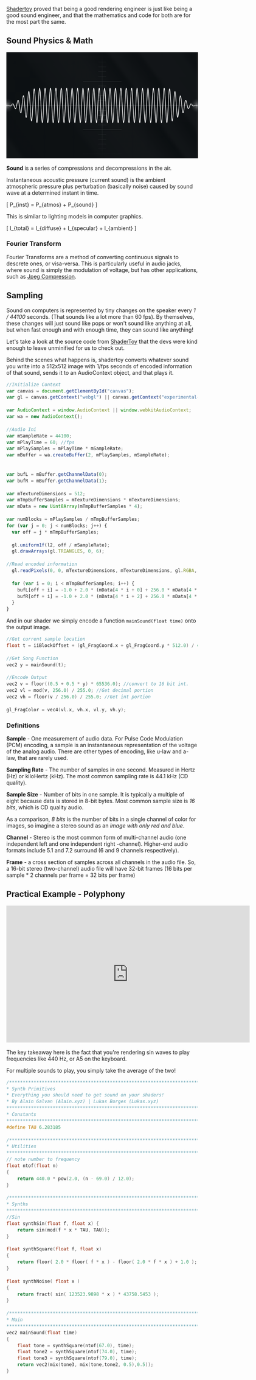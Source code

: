 [Shadertoy](https://www.shadertoy.com/) proved that being a good rendering engineer is just like being a good sound engineer, and that the mathematics and code for both are for the most part the same.

## Sound Physics & Math

![Sound Wave](assets/c5-wave.gif)

**Sound** is a series of compressions and decompressions in the air.

Instantaneous acoustic pressure (current sound) is the ambient atmospheric pressure plus perturbation (basically noise) caused by sound wave at a determined instant in time.


\[ P_{inst} = P_{atmos} + P_{sound} \]

This is similar to lighting models in computer graphics.

\[ I_{total} = I_{diffuse} + I_{specular} + I_{ambient} \]


### Fourier Transform

Fourier Transforms are a method of converting continuous signals to descrete ones, or visa-versa. This is particularly useful in audio jacks, where sound is simply the modulation of voltage, but has other applications, such as [Jpeg Compression](http://stephaniehurlburt.com/blog/2016/12/20/a-taste-of-fourier-transforms-and-jpeg-compression).

## Sampling

Sound on computers is represented by tiny changes on the speaker every *1 / 44100* seconds. (That sounds like a lot more than 60 fps). By themselves, these changes will just sound like pops or won't sound like anything at all, but when fast enough and with enough time, they can sound like anything!

Let's take a look at the source code from [ShaderToy](https://www.shadertoy.com/) that the devs were kind enough to leave unminified for us to check out. 

Behind the scenes what happens is, shadertoy converts whatever sound you write into a 512x512 image with 1/fps seconds of encoded information of that sound, sends it to an AudioContext object, and that plays it.

```js
//Initialize Context
var canvas = document.getElementById("canvas");
var gl = canvas.getContext("webgl") || canvas.getContext("experimental-webgl");

var AudioContext = window.AudioContext || window.webkitAudioContext;
var wa = new AudioContext();

//Audio Ini
var mSampleRate = 44100;
var mPlayTime = 60; //fps
var mPlaySamples = mPlayTime * mSampleRate;
var mBuffer = wa.createBuffer(2, mPlaySamples, mSampleRate);


var bufL = mBuffer.getChannelData(0);
var bufR = mBuffer.getChannelData(1);

var mTextureDimensions = 512;
var mTmpBufferSamples = mTextureDimensions * mTextureDimensions;
var mData = new Uint8Array(mTmpBufferSamples * 4);

var numBlocks = mPlaySamples / mTmpBufferSamples;
for (var j = 0; j < numBlocks; j++) {
  var off = j * mTmpBufferSamples;

  gl.uniform1f(l2, off / mSampleRate);
  gl.drawArrays(gl.TRIANGLES, 0, 6);

//Read encoded information
  gl.readPixels(0, 0, mTextureDimensions, mTextureDimensions, gl.RGBA, gl.UNSIGNED_BYTE, mData);

  for (var i = 0; i < mTmpBufferSamples; i++) {
    bufL[off + i] = -1.0 + 2.0 * (mData[4 * i + 0] + 256.0 * mData[4 * i + 1]) / 65535.0;
    bufR[off + i] = -1.0 + 2.0 * (mData[4 * i + 2] + 256.0 * mData[4 * i + 3]) / 65535.0;
  }
}
```

And in our shader we simply encode a function `mainSound(float time)` onto the output image.

```c
//Get current sample location
float t = iiBlockOffset + (gl_FragCoord.x + gl_FragCoord.y * 512.0) / 44100.0;

//Get Song Function
vec2 y = mainSound(t);

//Encode Output
vec2 v = floor((0.5 + 0.5 * y) * 65536.0); //convert to 16 bit int.
vec2 vl = mod(v, 256.0) / 255.0; //Get decimal portion
vec2 vh = floor(v / 256.0) / 255.0; //Get int portion

gl_FragColor = vec4(vl.x, vh.x, vl.y, vh.y);
```

### Definitions

**Sample** - One measurement of audio data. For Pulse Code Modulation (PCM) encoding, a sample is an instantaneous representation of the voltage of the analog audio. There are other types of encoding, like u-law and a-law, that are rarely used.

**Sampling Rate** - The number of samples in one second. Measured in Hertz (Hz) or kiloHertz (kHz). The most common sampling rate is 44.1 kHz (CD quality).

**Sample Size** - Number of bits in one sample. It is typically a multiple of eight because data is stored in 8-bit bytes. Most common sample size is *16 bits*, which is CD quality audio.

As a comparison, *8 bits* is the number of bits in a single channel of color for images, so imagine a stereo sound as an *image with only red and blue*.

**Channel** - Stereo is the most common form of multi-channel audio (one independent left and one independent right -channel). Higher-end audio formats include 5.1 and 7.2 surround (6 and 9 channels respectively).

**Frame** -  a cross section of samples across all channels in the audio file.
So, a 16-bit stereo (two-channel) audio file will have 32-bit frames (16 bits per sample * 2 channels per frame = 32 bits per frame)

## Practical Example - Polyphony

<iframe width="640" height="360" frameborder="0" src="https://www.shadertoy.com/embed/llfSDj?gui=true&t=10&paused=true&muted=false" allowfullscreen></iframe>

The key takeaway here is the fact that you're rendering sin waves to play frequencies like 440 Hz, or A5 on the keyboard. 

For multiple sounds to play, you simply take the average of the two!

```c
/*************************************************************************
* Synth Primitives
* Everything you should need to get sound on your shaders!
* By Alain Galvan (Alain.xyz) | Lukas Borges (Lukas.xyz)
**************************************************************************
* Constants
*************************************************************************/
#define TAU 6.283185

/*************************************************************************
* Utilities
*************************************************************************/
// note number to frequency
float ntof(float n)
{
    return 440.0 * pow(2.0, (n - 69.0) / 12.0);
}

/*************************************************************************
* Synths
*************************************************************************/
//Sin
float synthSin(float f, float x) {
    return sin(mod(f * x * TAU, TAU));
}

float synthSquare(float f, float x)
{
    return floor( 2.0 * floor( f * x ) - floor( 2.0 * f * x ) + 1.0 );
}

float synthNoise( float x )
{
    return fract( sin( 123523.9898 * x ) * 43758.5453 );
}

/*************************************************************************
* Main
*************************************************************************/
vec2 mainSound(float time)
{
    float tone = synthSquare(ntof(67.0), time);
    float tone2 = synthSquare(ntof(74.0), time);
    float tone3 = synthSquare(ntof(79.0), time);
    return vec2(mix(tone3, mix(tone,tone2, 0.5),0.5));
}
```


